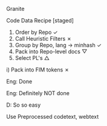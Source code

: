 Granite

Code Data Recipe [staged]

1) Order by Repo ✓
2) Call Heuristic Filters ✗
3) Group by Repo, lang → minhash ✓
4) Pack into Repo-level docs ▽
5) Select PL's △

i) Pack into FIM tokens ✗

Eng: Done

Eng: Definitely NOT done

D: So so easy

Use Preprocessed codetext, webtext